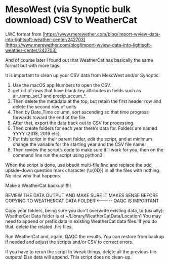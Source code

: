 # MesoWest (via Synoptic bulk download) CSV to WeatherCat

LWC format from [https://www.merewether.com/blog/import-wview-data-into-lightsoft-weather-center/242703](https://www.merewether.com/blog/import-wview-data-into-lightsoft-weather-center/242703)

And of course later I found out that WeatherCat has basically the same format but with more tags.

It is important to clean up your CSV data from MesoWest and/or Synoptic.

1. Use the macOS app Numbers to open the CSV. 
1. get rid of rows that have blank key attributes in fields such as air_temp_set_1 and precip_accum_*. 
1. Then delete the metadata at the top, but retain the first header row and delete the second row of units
1. Then by Date_Time column, sort ascending so that time progress forwards toward the end of the file.
1. After that, export the data back out to CSV for processing.
1. Then create folders for each year there's data for. Folders are named YYYY (2018, 2019 etc).
1. Put this script in their parent folder, edit the script, and at minimum change the variable for the starting year and  the CSV file name.
1. Then review the script’s code to make sure it’ll work for you, then on the command line run the script using python3

When the script is done, use bbedit multi-file find and replace the odd upside-down question 
mark character (\x{0D}) in all the files with nothing. No idea why that happens.

Make a WeatherCat backup!!!!!!

REVIEW THE DATA OUTPUT AND MAKE SURE IT MAKES SENSE BEFORE COPYING TO WEATHERCAT DATA FOLDER!<-----
QAQC IS IMPORTANT

Copy year folders, being sure you don't overwrite existing data, to (usually):
WeatherCat Data folder is at ~/Library/WeatherCatData/Location1
You may need to append or prefix data in existing WeatherCat data files. If you do that, delete the related .hrs files.

Run WeatherCat and, again, QAQC the results. You can restore from backup if needed and adjust the scripts and/or CSV to correct errors.

If you have to rerun the script to tweak things, delete all the previous file outputs! 
Else data will append. This script does no clean-up.
